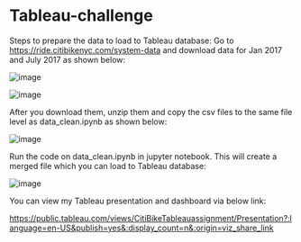 # Tableau-challenge

Steps to prepare the data to load to Tableau database:
Go to https://ride.citibikenyc.com/system-data and download data for Jan 2017 and July 2017 as shown below:

![image](https://user-images.githubusercontent.com/107616415/206983908-e0ffdfda-8c9e-4602-8a8e-9f03dc5fa049.png)

![image](https://user-images.githubusercontent.com/107616415/206983952-c0bed267-b736-4aad-9436-23c093329d32.png)

After you download them, unzip them and copy the csv files to the same file level as data_clean.ipynb as shown below:

![image](https://user-images.githubusercontent.com/107616415/206984248-cad70e59-3437-483d-95fa-954a1ff05d1c.png)

Run the code on data_clean.ipynb in jupyter notebook. This will create a merged file which you can load to Tableau database:

![image](https://user-images.githubusercontent.com/107616415/206984580-0c7c1870-948c-4c90-93f9-76279367c3f4.png)

You can view my Tableau presentation and dashboard via below link:

https://public.tableau.com/views/CitiBikeTableauassignment/Presentation?:language=en-US&publish=yes&:display_count=n&:origin=viz_share_link
